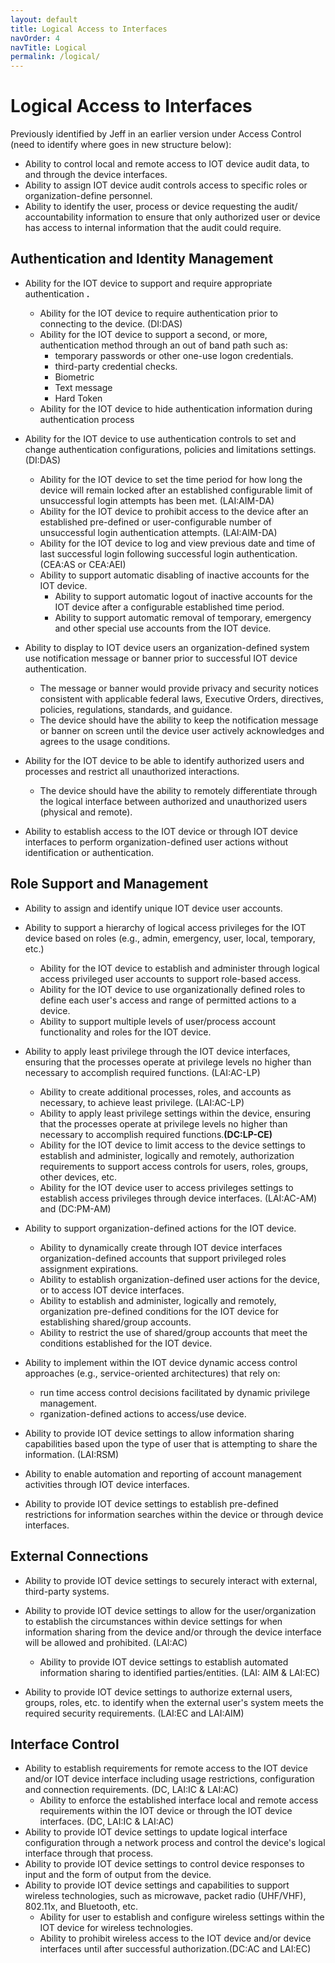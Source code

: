 ```yaml
---
layout: default
title: Logical Access to Interfaces
navOrder: 4
navTitle: Logical
permalink: /logical/
---
```


# Logical Access to Interfaces

Previously identified by Jeff in an earlier version under Access Control (need to identify where goes in new structure below):

- Ability to control local and remote access to IOT device audit data, to and through the device interfaces.
- Ability to assign IOT device audit controls access to specific roles or organization-define personnel.
- Ability to identify the user, process or device requesting the audit/ accountability information to ensure that only authorized user or device has access to internal information that the audit could require.

## Authentication and Identity Management

- Ability for the IOT device to support and require appropriate authentication **.**
  - Ability for the IOT device to require authentication prior to connecting to the device. (DI:DAS)
  - Ability for the IOT device to support a second, or more, authentication method through an out of band path such as:
    - temporary passwords or other one-use logon credentials.
    - third-party credential checks.
    - Biometric
    - Text message
    - Hard Token
  - Ability for the IOT device to hide authentication information during authentication process

- Ability for the IOT device to use authentication controls to set and change authentication configurations, policies and limitations settings. (DI:DAS)
  - Ability for the IOT device to set the time period for how long the device will remain locked after an established configurable limit of unsuccessful login attempts has been met. (LAI:AIM-DA)
  - Ability for the IOT device to prohibit access to the device after an established pre-defined or user-configurable number of unsuccessful login authentication attempts. (LAI:AIM-DA)
  - Ability for the IOT device to log and view previous date and time of last successful login following successful login authentication. (CEA:AS or CEA:AEI)
  - Ability to support automatic disabling of inactive accounts for the IOT device.
    - Ability to support automatic logout of inactive accounts for the IOT device after a configurable established time period.
    - Ability to support automatic removal of temporary, emergency and other special use accounts from the IOT device.

- Ability to display to IOT device users an organization-defined system use notification message or banner prior to successful IOT device authentication.
  - The message or banner would provide privacy and security notices consistent with applicable federal laws, Executive Orders, directives, policies, regulations, standards, and guidance.
  - The device should have the ability to keep the notification message or banner on screen until the device user actively acknowledges and agrees to the usage conditions.

- Ability for the IOT device to be able to identify authorized users and processes and restrict all unauthorized interactions.
  - The device should have the ability to remotely differentiate through the logical interface between authorized and unauthorized users (physical and remote).
- Ability to establish access to the IOT device or through IOT device interfaces to perform organization-defined user actions without identification or authentication.

## Role Support and Management

- Ability to assign and identify unique IOT device user accounts.

- Ability to support a hierarchy of logical access privileges for the IOT device based on roles (e.g., admin, emergency, user, local, temporary, etc.)
  - Ability for the IOT device to establish and administer through logical access privileged user accounts to support role-based access.
  - Ability for the IOT device to use organizationally defined roles to define each user&#39;s access and range of permitted actions to a device.
  - Ability to support multiple levels of user/process account functionality and roles for the IOT device.

- Ability to apply least privilege through the IOT device interfaces, ensuring that the processes operate at privilege levels no higher than necessary to accomplish required functions. (LAI:AC-LP)
  - Ability to create additional processes, roles, and accounts as necessary, to achieve least privilege. (LAI:AC-LP)
  - Ability to apply least privilege settings within the device, ensuring that the processes operate at privilege levels no higher than necessary to accomplish required functions.**(DC:LP-CE)**
  - Ability for the IOT device to limit access to the device settings to establish and administer, logically and remotely, authorization requirements to support access controls for users, roles, groups, other devices, etc.
  - Ability for the IOT device user to access privileges settings to establish access privileges through device interfaces. (LAI:AC-AM) and (DC:PM-AM)

- Ability to support organization-defined actions for the IOT device.
  - Ability to dynamically create through IOT device interfaces organization-defined accounts that support privileged roles assignment expirations.
  - Ability to establish organization-defined user actions for the device, or to access IOT device interfaces.
  - Ability to establish and administer, logically and remotely, organization pre-defined conditions for the IOT device for establishing shared/group accounts.
  - Ability to restrict the use of shared/group accounts that meet the conditions established for the IOT device.

- Ability to implement within the IOT device dynamic access control approaches (e.g., service-oriented architectures) that rely on:
  - run time access control decisions facilitated by dynamic privilege management.
  - rganization-defined actions to access/use device.

- Ability to provide IOT device settings to allow information sharing capabilities based upon the type of user that is attempting to share the information. (LAI:RSM)
- Ability to enable automation and reporting of account management activities through IOT device interfaces.
- Ability to provide IOT device settings to establish pre-defined restrictions for information searches within the device or through device interfaces.

## External Connections

- Ability to provide IOT device settings to securely interact with external, third-party systems.

- Ability to provide IOT device settings to allow for the user/organization to establish the circumstances within device settings for when information sharing from the device and/or through the device interface will be allowed and prohibited. (LAI:AC)
  - Ability to provide IOT device settings to establish automated information sharing to identified parties/entities. (LAI: AIM &amp; LAI:EC)

- Ability to provide IOT device settings to authorize external users, groups, roles, etc. to identify when the external user&#39;s system meets the required security requirements. (LAI:EC and LAI:AIM)

## Interface Control

- Ability to establish requirements for remote access to the IOT device and/or IOT device interface including usage restrictions, configuration and connection requirements. (DC, LAI:IC &amp; LAI:AC)
  - Ability to enforce the established interface local and remote access requirements within the IOT device or through the IOT device interfaces. (DC, LAI:IC &amp; LAI:AC)
- Ability to provide IOT device settings to update logical interface configuration through a network process and control the device&#39;s logical interface through that process.
- Ability to provide IOT device settings to control device responses to input and the form of output from the device.
- Ability to provide IOT device settings and capabilities to support wireless technologies, such as microwave, packet radio (UHF/VHF), 802.11x, and Bluetooth, etc.
  - Ability for user to establish and configure wireless settings within the IOT device for wireless technologies.
  - Ability to prohibit wireless access to the IOT device and/or device interfaces until after successful authorization.(DC:AC and LAI:EC)

